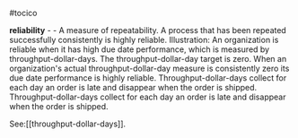 #tocico

<b>reliability</b> -  - A measure of repeatability.  A process that has been repeated successfully consistently is highly reliable. 
Illustration:  An organization is reliable when it has high due date performance, which is measured by throughput-dollar-days.  The throughput-dollar-day target is zero.  When an organization's actual throughput-dollar-day measure is consistently zero its due date performance is highly reliable.  Throughput-dollar-days collect for each day an order is late and disappear when the order is shipped.  Throughput-dollar-days collect for each day an order is late and disappear when the order is shipped.  



See:[[throughput-dollar-days]].
